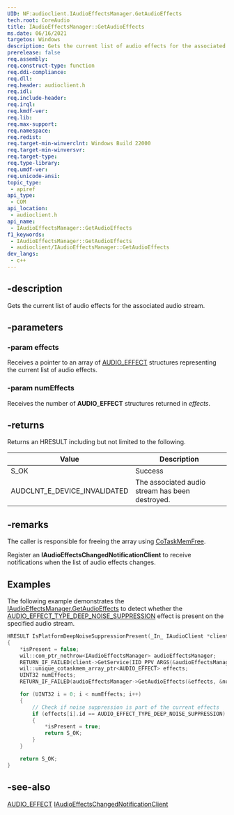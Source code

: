 ```yaml
---
UID: NF:audioclient.IAudioEffectsManager.GetAudioEffects
tech.root: CoreAudio
title: IAudioEffectsManager::GetAudioEffects
ms.date: 06/16/2021
targetos: Windows
description: Gets the current list of audio effects for the associated audio stream.
prerelease: false
req.assembly: 
req.construct-type: function
req.ddi-compliance: 
req.dll: 
req.header: audioclient.h
req.idl: 
req.include-header: 
req.irql: 
req.kmdf-ver: 
req.lib: 
req.max-support: 
req.namespace: 
req.redist: 
req.target-min-winverclnt: Windows Build 22000
req.target-min-winversvr: 
req.target-type: 
req.type-library: 
req.umdf-ver: 
req.unicode-ansi: 
topic_type:
 - apiref
api_type:
 - COM
api_location:
 - audioclient.h
api_name:
 - IAudioEffectsManager::GetAudioEffects
f1_keywords:
 - IAudioEffectsManager::GetAudioEffects
 - audioclient/IAudioEffectsManager::GetAudioEffects
dev_langs:
 - c++
---
```


## -description

Gets the current list of audio effects for the associated audio stream.

## -parameters

### -param effects

Receives a pointer to an array of [AUDIO_EFFECT](ns-audioclient-audio_effect.md) structures representing the current list of audio effects.

### -param numEffects

Receives the number of **AUDIO_EFFECT** structures returned in *effects*.

## -returns

Returns an HRESULT including but not limited to the following.

| Value | Description |
|-------|-------------|
| S_OK  | Success     |
| AUDCLNT_E_DEVICE_INVALIDATED | The associated audio stream has been destroyed. |




## -remarks

The caller is responsible for freeing the array using [CoTaskMemFree](../combaseapi/nf-combaseapi-cotaskmemfree.md).

Register an **IAudioEffectsChangedNotificationClient** to receive notifications when the list of audio effects changes.

## Examples

The following example demonstrates the [IAudioEffectsManager.GetAudioEffects](nf-audioclient-iaudioeffectsmanager-getaudioeffects.md) to detect whether the [AUDIO_EFFECT_TYPE_DEEP_NOISE_SUPPRESSION](/windows-hardware/drivers/audio/audio-signal-processing-modes#clsids-for-system-effects) effect is present on the specified audio stream.

```cpp
HRESULT IsPlatformDeepNoiseSuppressionPresent(_In_ IAudioClient *client, _Out_ bool *isPresent)
{
    *isPresent = false;
    wil::com_ptr_nothrow<IAudioEffectsManager> audioEffectsManager;
    RETURN_IF_FAILED(client->GetService(IID_PPV_ARGS(&audioEffectsManager)));
    wil::unique_cotaskmem_array_ptr<AUDIO_EFFECT> effects;
    UINT32 numEffects;
    RETURN_IF_FAILED(audioEffectsManager->GetAudioEffects(&effects, &numEffects));

    for (UINT32 i = 0; i < numEffects; i++)
    {
        // Check if noise suppression is part of the current effects
        if (effects[i].id == AUDIO_EFFECT_TYPE_DEEP_NOISE_SUPPRESSION)
        {
            *isPresent = true;
            return S_OK;
        }
    }

    return S_OK;
}
```

## -see-also

[AUDIO_EFFECT](ns-audioclient-audio_effect.md)
[IAudioEffectsChangedNotificationClient](nn-audioclient-iaudioeffectschangednotificationclient.md)
